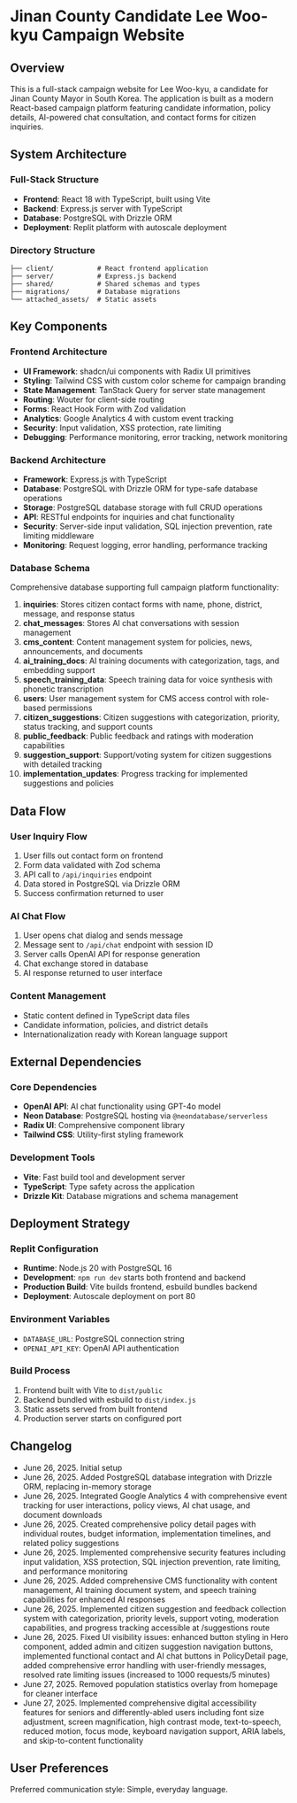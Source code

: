 # Jinan County Candidate Lee Woo-kyu Campaign Website

## Overview

This is a full-stack campaign website for Lee Woo-kyu, a candidate for Jinan County Mayor in South Korea. The application is built as a modern React-based campaign platform featuring candidate information, policy details, AI-powered chat consultation, and contact forms for citizen inquiries.

## System Architecture

### Full-Stack Structure
- **Frontend**: React 18 with TypeScript, built using Vite
- **Backend**: Express.js server with TypeScript
- **Database**: PostgreSQL with Drizzle ORM
- **Deployment**: Replit platform with autoscale deployment

### Directory Structure
```
├── client/           # React frontend application
├── server/           # Express.js backend
├── shared/           # Shared schemas and types
├── migrations/       # Database migrations
└── attached_assets/  # Static assets
```

## Key Components

### Frontend Architecture
- **UI Framework**: shadcn/ui components with Radix UI primitives
- **Styling**: Tailwind CSS with custom color scheme for campaign branding
- **State Management**: TanStack Query for server state management
- **Routing**: Wouter for client-side routing
- **Forms**: React Hook Form with Zod validation
- **Analytics**: Google Analytics 4 with custom event tracking
- **Security**: Input validation, XSS protection, rate limiting
- **Debugging**: Performance monitoring, error tracking, network monitoring

### Backend Architecture
- **Framework**: Express.js with TypeScript
- **Database**: PostgreSQL with Drizzle ORM for type-safe database operations
- **Storage**: PostgreSQL database storage with full CRUD operations
- **API**: RESTful endpoints for inquiries and chat functionality
- **Security**: Server-side input validation, SQL injection prevention, rate limiting middleware
- **Monitoring**: Request logging, error handling, performance tracking

### Database Schema
Comprehensive database supporting full campaign platform functionality:
1. **inquiries**: Stores citizen contact forms with name, phone, district, message, and response status
2. **chat_messages**: Stores AI chat conversations with session management
3. **cms_content**: Content management system for policies, news, announcements, and documents
4. **ai_training_docs**: AI training documents with categorization, tags, and embedding support
5. **speech_training_data**: Speech training data for voice synthesis with phonetic transcription
6. **users**: User management system for CMS access control with role-based permissions
7. **citizen_suggestions**: Citizen suggestions with categorization, priority, status tracking, and support counts
8. **public_feedback**: Public feedback and ratings with moderation capabilities
9. **suggestion_support**: Support/voting system for citizen suggestions with detailed tracking
10. **implementation_updates**: Progress tracking for implemented suggestions and policies

## Data Flow

### User Inquiry Flow
1. User fills out contact form on frontend
2. Form data validated with Zod schema
3. API call to `/api/inquiries` endpoint
4. Data stored in PostgreSQL via Drizzle ORM
5. Success confirmation returned to user

### AI Chat Flow
1. User opens chat dialog and sends message
2. Message sent to `/api/chat` endpoint with session ID
3. Server calls OpenAI API for response generation
4. Chat exchange stored in database
5. AI response returned to user interface

### Content Management
- Static content defined in TypeScript data files
- Candidate information, policies, and district details
- Internationalization ready with Korean language support

## External Dependencies

### Core Dependencies
- **OpenAI API**: AI chat functionality using GPT-4o model
- **Neon Database**: PostgreSQL hosting via `@neondatabase/serverless`
- **Radix UI**: Comprehensive component library
- **Tailwind CSS**: Utility-first styling framework

### Development Tools
- **Vite**: Fast build tool and development server
- **TypeScript**: Type safety across the application
- **Drizzle Kit**: Database migrations and schema management

## Deployment Strategy

### Replit Configuration
- **Runtime**: Node.js 20 with PostgreSQL 16
- **Development**: `npm run dev` starts both frontend and backend
- **Production Build**: Vite builds frontend, esbuild bundles backend
- **Deployment**: Autoscale deployment on port 80

### Environment Variables
- `DATABASE_URL`: PostgreSQL connection string
- `OPENAI_API_KEY`: OpenAI API authentication

### Build Process
1. Frontend built with Vite to `dist/public`
2. Backend bundled with esbuild to `dist/index.js`
3. Static assets served from built frontend
4. Production server starts on configured port

## Changelog

- June 26, 2025. Initial setup
- June 26, 2025. Added PostgreSQL database integration with Drizzle ORM, replacing in-memory storage
- June 26, 2025. Integrated Google Analytics 4 with comprehensive event tracking for user interactions, policy views, AI chat usage, and document downloads
- June 26, 2025. Created comprehensive policy detail pages with individual routes, budget information, implementation timelines, and related policy suggestions
- June 26, 2025. Implemented comprehensive security features including input validation, XSS protection, SQL injection prevention, rate limiting, and performance monitoring
- June 26, 2025. Added comprehensive CMS functionality with content management, AI training document system, and speech training capabilities for enhanced AI responses
- June 26, 2025. Implemented citizen suggestion and feedback collection system with categorization, priority levels, support voting, moderation capabilities, and progress tracking accessible at /suggestions route
- June 26, 2025. Fixed UI visibility issues: enhanced button styling in Hero component, added admin and citizen suggestion navigation buttons, implemented functional contact and AI chat buttons in PolicyDetail page, added comprehensive error handling with user-friendly messages, resolved rate limiting issues (increased to 1000 requests/5 minutes)
- June 27, 2025. Removed population statistics overlay from homepage for cleaner interface
- June 27, 2025. Implemented comprehensive digital accessibility features for seniors and differently-abled users including font size adjustment, screen magnification, high contrast mode, text-to-speech, reduced motion, focus mode, keyboard navigation support, ARIA labels, and skip-to-content functionality

## User Preferences

Preferred communication style: Simple, everyday language.